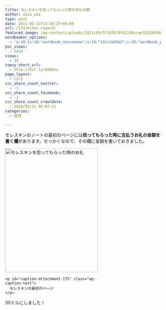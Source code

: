 ```yaml
---
title: モレスキンを拾ってもらった時のお礼の額
author: aiza_wai
type: post
date: 2011-05-13T14:30:25+09:00
url: /174/mlskn_reward/
featured_image: /wp-content/uploads/2011/05/5f147b7dfd1338ccae7b2286546738b4.png
wordbooker_options:
  - 'a:10:{s:18:"wordbook_noncename";s:10:"13cccbd3e2";s:18:"wordbook_page_post";s:4:"-100";s:18:"wordbook_orandpage";s:1:"2";s:23:"wordbook_default_author";s:1:"1";s:23:"wordbook_extract_length";s:3:"256";s:19:"wordbook_actionlink";s:3:"300";s:26:"wordbooker_publish_default";s:2:"on";s:18:"wordbook_attribute";s:12:"無印発信";s:29:"wordbooker_status_update_text";s:35:": New blog post :  %title% - %link%";s:20:"wordbook_comment_get";s:2:"on";}'
pvc_views:
  - 5419
views:
  - 15
topsy_short_url:
  - http://bit.ly/WZODsu
page_layout:
  - col1
scc_share_count_twitter:
  - -1
scc_share_count_facebook:
  - -1
scc_share_count_crawldate:
  - 2020/02/11 06:07:21
categories:
  - 徒然

---
```

モレスキンのノートの最初のページには**拾ってもらった時に支払うお礼の金額を書く欄**があります。せっかくなので、その欄に金額を書いておきました。

<!--more-->

<div class="photo">
  <div id="attachment_175" style="width: 310px" class="wp-caption aligncenter">
    <a href="https://mujiota.com/wp-content/uploads/2011/05/molskn_reward.jpg"><img aria-describedby="caption-attachment-175" class="size-medium wp-image-175" title="モレスキンを拾ってもらった時のお礼" src="https://mujiota.com/wp-content/uploads/2011/05/molskn_reward-300x400.jpg" alt="モレスキンを拾ってもらった時のお礼" width="300" height="400" srcset="https://mujiota.com/wp-content/uploads/2011/05/molskn_reward-300x400.jpg 300w, https://mujiota.com/wp-content/uploads/2011/05/molskn_reward.jpg 360w" sizes="(max-width: 300px) 100vw, 300px" /></a>
    
    <p id="caption-attachment-175" class="wp-caption-text">
      モレスキンの最初のページ
    </p>
  </div>
</div>

30ドルにしました！